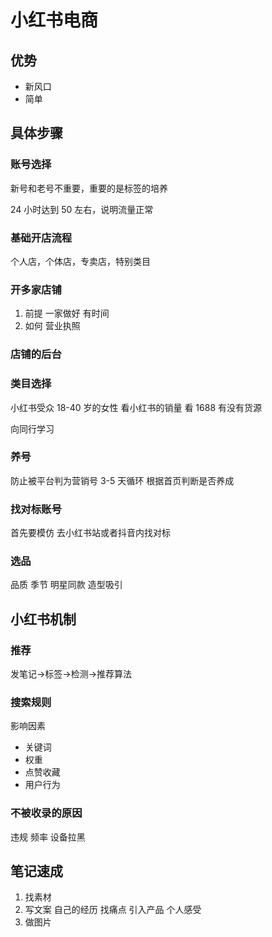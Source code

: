 # 小红书电商

## 优势

- 新风口
- 简单

## 具体步骤

### 账号选择

新号和老号不重要，重要的是标签的培养

24 小时达到 50 左右，说明流量正常

### 基础开店流程

个人店，个体店，专卖店，特别类目

### 开多家店铺

1. 前提
   一家做好
   有时间
2. 如何
   营业执照

### 店铺的后台

### 类目选择

小红书受众 18-40 岁的女性
看小红书的销量
看 1688 有没有货源

向同行学习

### 养号

防止被平台判为营销号
3-5 天循环
根据首页判断是否养成

### 找对标账号

首先要模仿
去小红书站或者抖音内找对标

### 选品

品质
季节
明星同款
造型吸引

## 小红书机制

### 推荐

发笔记->标签->检测->推荐算法

### 搜索规则

影响因素

- 关键词
- 权重
- 点赞收藏
- 用户行为

### 不被收录的原因

违规
频率
设备拉黑

## 笔记速成

1. 找素材
2. 写文案
   自己的经历
   找痛点
   引入产品
   个人感受
3. 做图片
